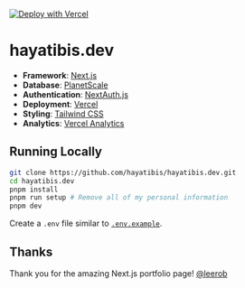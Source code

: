 [![Deploy with Vercel](https://vercel.com/button)](https://vercel.com/new/clone?repository-url=https%3A%2F%2Fgithub.com%2Fhayatibis%2Fhayatibis.dev)

# hayatibis.dev

- **Framework**: [Next.js](https://nextjs.org/)
- **Database**: [PlanetScale](https://planetscale.com)
- **Authentication**: [NextAuth.js](https://next-auth.js.org)
- **Deployment**: [Vercel](https://vercel.com)
- **Styling**: [Tailwind CSS](https://tailwindcss.com)
- **Analytics**: [Vercel Analytics](https://vercel.com/analytics)

## Running Locally

```bash
git clone https://github.com/hayatibis/hayatibis.dev.git
cd hayatibis.dev
pnpm install
pnpm run setup # Remove all of my personal information
pnpm dev
```

Create a `.env` file similar to [`.env.example`](https://github.com/hayatibis/hayatibis.dev/blob/main/.env.example).

## Thanks

Thank you for the amazing Next.js portfolio page! [@leerob](https://github.com/leerob)
